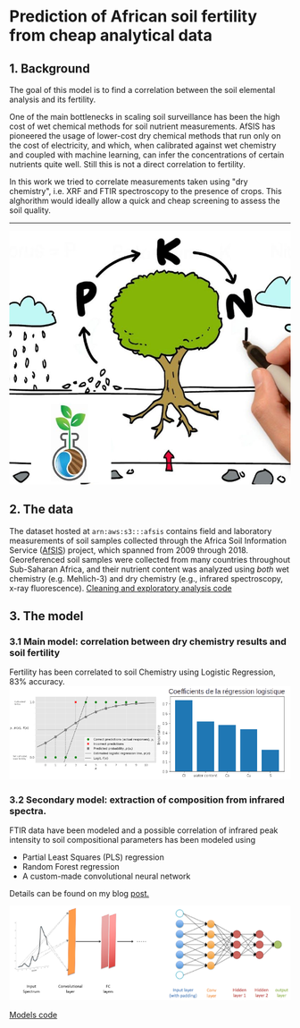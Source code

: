 # Prediction of African soil fertility from cheap analytical data

## 1. Background

The goal of this model is to find a correlation between the soil elemental analysis and its fertility.

One of the main bottlenecks in scaling soil surveillance has been the high cost of wet chemical methods for soil nutrient measurements. AfSIS has pioneered the usage of lower-cost dry chemical methods that run only on the cost of electricity, and which, when calibrated against wet chemistry and coupled with machine learning, can infer the concentrations of certain nutrients quite well. Still this is not a direct correlation to fertility.

In this work we tried to correlate measurements taken using "dry chemistry", i.e. XRF and FTIR spectroscopy to the presence of crops.
This alghorithm would ideally allow a quick and cheap screening to assess the soil quality.


---
![tested_samples](/img/folium.png)

## 2. The data
The dataset hosted at `arn:aws:s3:::afsis` contains field and laboratory measurements of soil samples collected through the Africa Soil Information Service ([AfSIS](https://www.isric.org/projects/africa-soil-information-service-afsis)) project, which spanned from 2009 through 2018. Georeferenced soil samples were collected from many countries throughout Sub-Saharan Africa, and their nutrient content was analyzed using *both* wet chemistry (e.g. Mehlich-3) and dry chemistry (e.g., infrared spectroscopy, x-ray fluorescence).
[Cleaning and exploratory analysis code](https://github.com/opsabarsec/African-soil-chemistry-fertility-correlation/blob/master/afsis-soil-chem-EDA.ipynb)

## 3. The model

### 3.1 Main model: correlation between dry chemistry results and soil fertility

Fertility has been correlated to soil Chemistry using Logistic Regression, 83% accuracy. 
![model_LR](/img/logisticregression.png)

### 3.2 Secondary model: extraction of composition from infrared spectra.
FTIR data have been modeled and a possible correlation of infrared peak intensity to soil compositional parameters has been modeled using

- Partial Least Squares (PLS) regression
- Random Forest regression
- A custom-made convolutional neural network

Details can be found on my blog [post.](https://m-berta.medium.com/machine-learning-and-chemistry-an-example-from-soil-data-253fd1552af) 

![model](/img/CNN.png)

[Models code](https://github.com/opsabarsec/African-soil-chemistry-fertility-correlation/blob/master/afsis-soil-chem-MODEL.ipynb)



